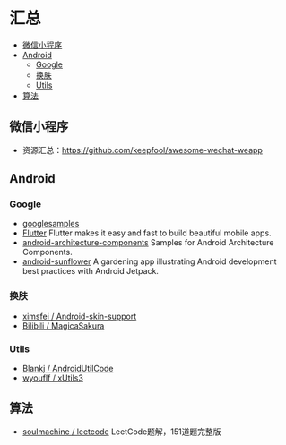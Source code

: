 # 汇总

* [微信小程序](#微信小程序)
* [Android](Android)
  * [Google](Google)
  * [换肤](#换肤)
  * [Utils](Utils)
* [算法](#算法)

## 微信小程序
* 资源汇总：https://github.com/keepfool/awesome-wechat-weapp

## Android

### Google
* [googlesamples](https://github.com/googlesamples)
* [Flutter](https://github.com/flutter/flutter) Flutter makes it easy and fast to build beautiful mobile apps.
* [android-architecture-components](https://github.com/googlesamples/android-architecture-components) Samples for Android Architecture Components.
* [android-sunflower](https://github.com/googlesamples/android-sunflower) A gardening app illustrating Android development best practices with Android Jetpack.
### 换肤
* [ximsfei / Android-skin-support](https://github.com/ximsfei/Android-skin-support) 
* [Bilibili / MagicaSakura](https://github.com/Bilibili/MagicaSakura)
### Utils
* [Blankj / AndroidUtilCode](https://github.com/Blankj/AndroidUtilCode)
* [wyouflf / xUtils3](https://github.com/wyouflf/xUtils3)

## 算法
* [soulmachine / leetcode](https://github.com/soulmachine/leetcode) LeetCode题解，151道题完整版
